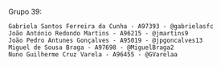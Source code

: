 Grupo 39:

    Gabriela Santos Ferreira da Cunha - A97393 - @gabrielasfc
    João António Redondo Martins - A96215 - @jmartins9
    João Pedro Antunes Gonçalves - A95019 - @jpgoncalves13
    Miguel de Sousa Braga - A97698 - @MiguelBraga2
    Nuno Guilherme Cruz Varela - A96455 - @GVarelaa

